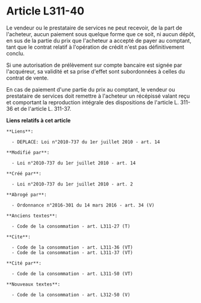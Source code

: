 # Article L311-40

Le vendeur ou le prestataire de services ne peut recevoir, de la part de l'acheteur, aucun paiement sous quelque forme que ce
soit, ni aucun dépôt, en sus de la partie du prix que l'acheteur a accepté de payer au comptant, tant que le contrat relatif
à l'opération de crédit n'est pas définitivement conclu. 

Si une autorisation de prélèvement sur compte bancaire est signée par l'acquéreur, sa validité et sa prise d'effet sont
subordonnées à celles du contrat de vente. 

En cas de paiement d'une partie du prix au comptant, le vendeur ou prestataire de services doit remettre à l'acheteur un
récépissé valant reçu et comportant la reproduction intégrale des dispositions de l'article L. 311-36 et de l'article L.
311-37.

**Liens relatifs à cet article**

	**Liens**:

	  - DEPLACE: Loi n°2010-737 du 1er juillet 2010 - art. 14

	**Modifié par**:

	  - Loi n°2010-737 du 1er juillet 2010 - art. 14

	**Créé par**:

	  - Loi n°2010-737 du 1er juillet 2010 - art. 2

	**Abrogé par**:

	  - Ordonnance n°2016-301 du 14 mars 2016 - art. 34 (V)

	**Anciens textes**:

	  - Code de la consommation - art. L311-27 (T)

	**Cite**:

	  - Code de la consommation - art. L311-36 (VT)
	  - Code de la consommation - art. L311-37 (VT)

	**Cité par**:

	  - Code de la consommation - art. L311-50 (VT)

	**Nouveaux textes**:

	  - Code de la consommation - art. L312-50 (V)
